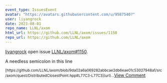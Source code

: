 ```yaml
---
event_type: IssuesEvent
avatar: "https://avatars.githubusercontent.com/u/9587540?"
user: liyangrock
date: 2023-08-01
repo_name: LLNL/axom
html_url: https://github.com/LLNL/axom/issues/1150
repo_url: https://github.com/LLNL/axom
---
```


<a href='https://github.com/liyangrock' target='_blank'>liyangrock</a> open issue <a href='https://github.com/LLNL/axom/issues/1150' target='_blank'>LLNL/axom#1150</a>.

<p>A needless semicolon in this line</p><small>[https://github.com/LLNL/axom/blob/9da02a6a069282abbcae2db6eae01c53027948a1/src/axom/quest/DistributedClosestPoint.hpp#L77C3-L77C3](url)...</small><a href='https://github.com/LLNL/axom/issues/1150' target='_blank'>View Comment</a>